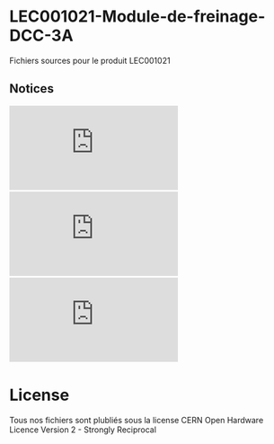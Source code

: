 # LEC001021-Module-de-freinage-DCC-3A
Fichiers sources pour le produit LEC001021

## Notices
![Manuel FR](https://github.com/LECTIX/LEC001021-Module-de-freinage-DCC-3A/blob/main/docs/manual_fr.pdf)
![Manuel EN](https://github.com/LECTIX/LEC001021-Module-de-freinage-DCC-3A/blob/main/docs/manual_en.pdf)
![Manuel DE](https://github.com/LECTIX/LEC001021-Module-de-freinage-DCC-3A/blob/main/docs/manual_de.pdf)
# License
Tous nos fichiers sont plubliés sous la license CERN Open Hardware Licence Version 2 - Strongly Reciprocal